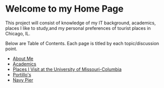 # Welcome to my Home Page

This project will consist of knowledge of my IT background, academics, places I like to study,and my personal preferences of tourist places in Chicago, IL.

Below are Table of Contents. Each page is titled by each topic/discussion point.
- [About Me](/markdown_one.md)
- [Academics](/markdown_two.md)
- [Places I Visit at the University of Missouri-Columbia](/markdown_three.md)
- [Portillo's](/markdown_four.md)
- [Navy Pier](/markdown_five.md)
